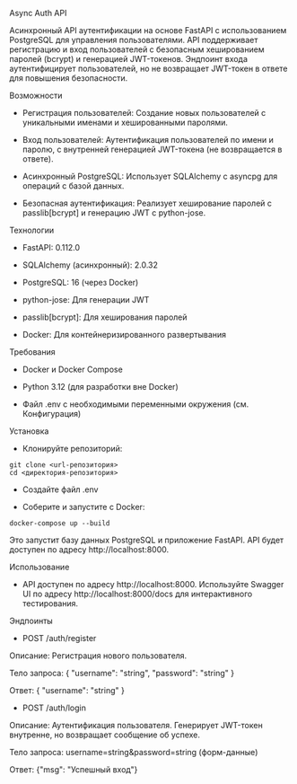 Async Auth API

Асинхронный API аутентификации на основе FastAPI с использованием PostgreSQL для управления пользователями. API поддерживает регистрацию и вход пользователей с безопасным хешированием паролей (bcrypt) и генерацией JWT-токенов. Эндпоинт входа аутентифицирует пользователей, но не возвращает JWT-токен в ответе для повышения безопасности.

Возможности

- Регистрация пользователей: Создание новых пользователей с уникальными именами и хешированными паролями.

- Вход пользователей: Аутентификация пользователей по имени и паролю, с внутренней генерацией JWT-токена (не возвращается в ответе).

- Асинхронный PostgreSQL: Использует SQLAlchemy с asyncpg для операций с базой данных.

- Безопасная аутентификация: Реализует хеширование паролей с passlib[bcrypt] и генерацию JWT с python-jose.

Технологии

- FastAPI: 0.112.0

- SQLAlchemy (асинхронный): 2.0.32

- PostgreSQL: 16 (через Docker)

- python-jose: Для генерации JWT

- passlib[bcrypt]: Для хеширования паролей

- Docker: Для контейнеризированного развертывания

Требования

- Docker и Docker Compose

- Python 3.12 (для разработки вне Docker)

- Файл .env с необходимыми переменными окружения (см. Конфигурация)

Установка

- Клонируйте репозиторий:

```
git clone <url-репозитория>
cd <директория-репозитория>
```

- Создайте файл .env

- Соберите и запустите с Docker:
```
docker-compose up --build
```
Это запустит базу данных PostgreSQL и приложение FastAPI. API будет доступен по адресу http://localhost:8000.

Использование

- API доступен по адресу http://localhost:8000. Используйте Swagger UI по адресу http://localhost:8000/docs для интерактивного тестирования.

Эндпоинты

- POST /auth/register

Описание: Регистрация нового пользователя.

Тело запроса: { "username": "string", "password": "string" }

Ответ: { "username": "string" }

- POST /auth/login

Описание: Аутентификация пользователя. Генерирует JWT-токен внутренне, но возвращает сообщение об успехе.

Тело запроса: username=string&password=string (форм-данные)

Ответ: {"msg": "Успешный вход"}
